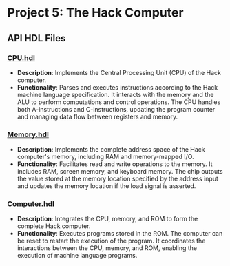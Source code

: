 # Project 5: The Hack Computer

## API HDL Files

### [CPU.hdl](Project5/CPU.hdl)
- **Description**: Implements the Central Processing Unit (CPU) of the Hack computer.
- **Functionality**: Parses and executes instructions according to the Hack machine language specification. It interacts with the memory and the ALU to perform computations and control operations. The CPU handles both A-instructions and C-instructions, updating the program counter and managing data flow between registers and memory.

### [Memory.hdl](Project5/Memory.hdl)
- **Description**: Implements the complete address space of the Hack computer's memory, including RAM and memory-mapped I/O.
- **Functionality**: Facilitates read and write operations to the memory. It includes RAM, screen memory, and keyboard memory. The chip outputs the value stored at the memory location specified by the address input and updates the memory location if the load signal is asserted.

### [Computer.hdl](Project5/Computer.hdl)
- **Description**: Integrates the CPU, memory, and ROM to form the complete Hack computer.
- **Functionality**: Executes programs stored in the ROM. The computer can be reset to restart the execution of the program. It coordinates the interactions between the CPU, memory, and ROM, enabling the execution of machine language programs.